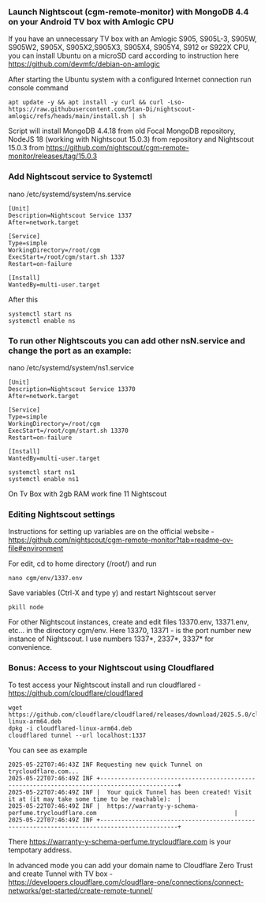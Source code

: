 ### Launch Nightscout (cgm-remote-monitor) with MongoDB 4.4 on your Android TV box with Amlogic CPU

If you have an unnecessary TV box with an Amlogic S905, S905L-3, S905W, S905W2, S905X, S905X2,S905X3, S905X4, S905Y4, S912 or S922X CPU, you can install Ubuntu on a microSD card according to instruction here
https://github.com/devmfc/debian-on-amlogic

After starting the Ubuntu system with a configured Internet connection run console command
```
apt update -y && apt install -y curl && curl -Lso- https://raw.githubusercontent.com/Stan-Di/nightscout-amlogic/refs/heads/main/install.sh | sh
```
Script will install MongoDB 4.4.18 from old Focal MongoDB repository, NodeJS 18 (working with Nightscout 15.0.3) from repository and Nightscout 15.0.3 from https://github.com/nightscout/cgm-remote-monitor/releases/tag/15.0.3

### Add Nightscout service to Systemctl

nano /etc/systemd/system/ns.service
```
[Unit]
Description=Nightscout Service 1337
After=network.target

[Service]
Type=simple
WorkingDirectory=/root/cgm
ExecStart=/root/cgm/start.sh 1337
Restart=on-failure

[Install]
WantedBy=multi-user.target
```
After this
```
systemctl start ns
systemctl enable ns
```

### To run other Nightscouts you can add other nsN.service and change the port as an example:

nano /etc/systemd/system/ns1.service
```
[Unit]
Description=Nightscout Service 13370
After=network.target

[Service]
Type=simple
WorkingDirectory=/root/cgm
ExecStart=/root/cgm/start.sh 13370
Restart=on-failure

[Install]
WantedBy=multi-user.target
```

```
systemctl start ns1
systemctl enable ns1
```
On Tv Box with 2gb RAM work fine 11 Nightscout

### Editing Nightscout settings

Instructions for setting up variables are on the official website - https://github.com/nightscout/cgm-remote-monitor?tab=readme-ov-file#environment

For edit, cd to home directory (/root/) and run
```
nano cgm/env/1337.env
```
Save variables (Ctrl-X and type y) and restart Nightscout server
```
pkill node
```
For other Nightscout instances, create and edit files 13370.env, 13371.env, etc... in the directory cgm/env. Here 13370, 13371 - is the port number new instance of Nightscout. I use numbers 1337*, 2337*, 3337* 
for convenience.

### Bonus: Access to your Nightscout using Cloudflared

To test access your Nightscout install and run cloudflared - https://github.com/cloudflare/cloudflared
```
wget https://github.com/cloudflare/cloudflared/releases/download/2025.5.0/cloudflared-linux-arm64.deb
dpkg -i cloudflared-linux-arm64.deb
cloudflared tunnel --url localhost:1337
```
You can see as example
```
2025-05-22T07:46:43Z INF Requesting new quick Tunnel on trycloudflare.com...
2025-05-22T07:46:49Z INF +--------------------------------------------------------------------------------------------+
2025-05-22T07:46:49Z INF |  Your quick Tunnel has been created! Visit it at (it may take some time to be reachable):  |
2025-05-22T07:46:49Z INF |  https://warranty-y-schema-perfume.trycloudflare.com                                       |
2025-05-22T07:46:49Z INF +--------------------------------------------------------------------------------------------+
```
There https://warranty-y-schema-perfume.trycloudflare.com is your tempotary address.

In advanced mode you can add your domain name to Cloudflare Zero Trust and create Tunnel with TV box - https://developers.cloudflare.com/cloudflare-one/connections/connect-networks/get-started/create-remote-tunnel/
